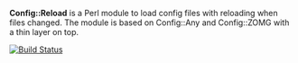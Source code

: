 **Config::Reload** is a Perl module to load config files with reloading when
files changed. The module is based on Config::Any and Config::ZOMG with a thin
layer on top.

[![Build Status](https://travis-ci.org/nichtich/Config-Reload.png)](https://travis-ci.org/nichtich/Config-Reload)
